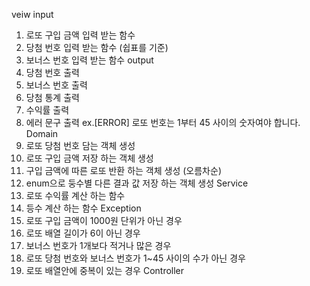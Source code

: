 veiw
input
1. 로또 구입 금액 입력 받는 함수
2. 당첨 번호 입력 받는 함수 (쉽표를 기준)
3. 보너스 번호 입력 받는 함수
output
4. 당첨 번호 출력
5. 보너스 번호 출력
6. 당첨 통계 출력
7. 수익률 출력
8. 에러 문구 출력
   ex.[ERROR] 로또 번호는 1부터 45 사이의 숫자여야 합니다.
Domain
8. 로또 당첨 번호 담는 객체 생성
9. 로또 구입 금액 저장 하는 객체 생성
10. 구입 금액에 따른 로또 반환 하는 객체 생성 (오름차순)
11. enum으로 둥수별 다른 결과 값 저장 하는 객체 생성
Service
12. 로또 수익률 계산 하는 함수
13. 등수 계산 하는 함수
Exception
14. 로또 구입 금액이 1000원 단위가 아닌 경우
15. 로또 배열 길이가 6이 아닌 경우
16. 보너스 번호가 1개보다 적거나 많은 경우
17. 로또 당첨 번호와 보너스 번호가 1~45 사이의 수가 아닌 경우
18. 로또 배열안에 중복이 있는 경우
Controller